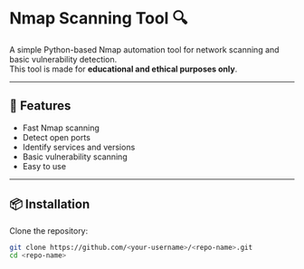 # Nmap Scanning Tool 🔍

A simple Python-based Nmap automation tool for network scanning and basic vulnerability detection.  
This tool is made for **educational and ethical purposes only**.  

---

## 🚀 Features
- Fast Nmap scanning
- Detect open ports
- Identify services and versions
- Basic vulnerability scanning
- Easy to use

---

## 📦 Installation
Clone the repository:
```bash
git clone https://github.com/<your-username>/<repo-name>.git
cd <repo-name>
